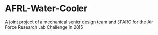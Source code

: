 # AFRL-Water-Cooler
A joint project of a mechanical senior design team and SPARC for the Air Force Research Lab Challenge in 2015
